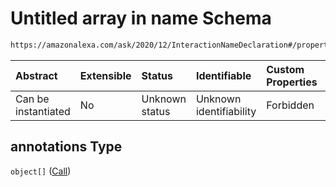 # Untitled array in name Schema

```txt
https://amazonalexa.com/ask/2020/12/InteractionNameDeclaration#/properties/annotations
```



| Abstract            | Extensible | Status         | Identifiable            | Custom Properties | Additional Properties | Access Restrictions | Defined In                                                                                               |
| :------------------ | :--------- | :------------- | :---------------------- | :---------------- | :-------------------- | :------------------ | :------------------------------------------------------------------------------------------------------- |
| Can be instantiated | No         | Unknown status | Unknown identifiability | Forbidden         | Allowed               | none                | [InteractionNameDeclaration.json*](../../schemas/InteractionNameDeclaration.json "open original schema") |

## annotations Type

`object[]` ([Call](actiondeclaration-properties-annotations-call.md))
